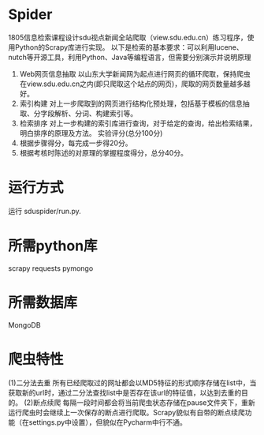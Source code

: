 # Spider
1805信息检索课程设计sdu视点新闻全站爬取（view.sdu.edu.cn）练习程序，使用Python的Scrapy库进行实现。
以下是检索的基本要求：可以利用lucene、nutch等开源工具，利用Python、Java等编程语言，但需要分别演示并说明原理
1. Web网页信息抽取
以山东大学新闻网为起点进行网页的循环爬取，保持爬虫在view.sdu.edu.cn之内(即只爬取这个站点的网页)，爬取的网页数量越多越好。
2. 索引构建
对上一步爬取到的网页进行结构化预处理，包括基于模板的信息抽取、分字段解析、分词、构建索引等。
3. 检索排序
对上一步构建的索引库进行查询，对于给定的查询，给出检索结果，明白排序的原理及方法。
实验评分(总分100分)
1. 根据步骤得分，每完成一步得20分。
2. 根据考核时陈述的对原理的掌握程度得分，总分40分。
# 运行方式
运行 sduspider/run.py.
# 所需python库
scrapy
requests
pymongo
# 所需数据库
MongoDB
# 爬虫特性
(1)二分法去重
所有已经爬取过的网址都会以MD5特征的形式顺序存储在list中，当获取新的url时，通过二分法查找list中是否存在该url的特征值，以达到去重的目的。
(2)断点续爬
每隔一段时间都会将当前爬虫状态存储在pause文件夹下，重新运行爬虫时会继续上一次保存的断点进行爬取。Scrapy貌似有自带的断点续爬功能（在settings.py中设置），但貌似在Pycharm中行不通。